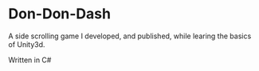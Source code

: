 # Don-Don-Dash
A side scrolling game I developed, and published, while learing the basics of Unity3d.

Written in C#
